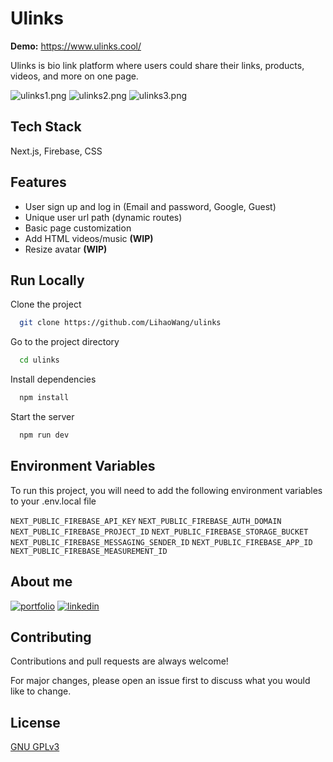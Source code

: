 
# Ulinks
**Demo:** https://www.ulinks.cool/

Ulinks is bio link platform where users could share their links, products, videos, and more on one page.

![ulinks1.png](https://i.loli.net/2021/08/30/MW5HoIFzwUAkB4Q.png)
![ulinks2.png](https://i.loli.net/2021/08/30/lqKwtHGSMoEsW6b.png)
![ulinks3.png](https://i.loli.net/2021/08/30/pKNbngjSUZxoycL.png)
## Tech Stack

Next.js, Firebase, CSS



  
## Features

- User sign up and log in (Email and password, Google, Guest)
- Unique user url path (dynamic routes)
- Basic page customization
- Add HTML videos/music **(WIP)**
- Resize avatar **(WIP)**

  
## Run Locally

Clone the project

```bash
  git clone https://github.com/LihaoWang/ulinks
```

Go to the project directory

```bash
  cd ulinks
```

Install dependencies

```bash
  npm install
```

Start the server

```bash
  npm run dev
```

  
## Environment Variables

To run this project, you will need to add the following environment variables to your .env.local file

`NEXT_PUBLIC_FIREBASE_API_KEY`
`NEXT_PUBLIC_FIREBASE_AUTH_DOMAIN`
`NEXT_PUBLIC_FIREBASE_PROJECT_ID`
`NEXT_PUBLIC_FIREBASE_STORAGE_BUCKET`
`NEXT_PUBLIC_FIREBASE_MESSAGING_SENDER_ID`
`NEXT_PUBLIC_FIREBASE_APP_ID`
`NEXT_PUBLIC_FIREBASE_MEASUREMENT_ID`

  
## About me
[![portfolio](https://img.shields.io/badge/my_portfolio-000?style=for-the-badge&logo=ko-fi&logoColor=white)](https://leowang.codes)
[![linkedin](https://img.shields.io/badge/linkedin-0A66C2?style=for-the-badge&logo=linkedin&logoColor=white)](https://www.linkedin.com/in/lihao-wang-3ab84115b/)

  
## Contributing

Contributions and pull requests are always welcome!

For major changes, please open an issue first to discuss what you would like to change.

  
## License

[GNU GPLv3](https://choosealicense.com/licenses/gpl-3.0/)

  